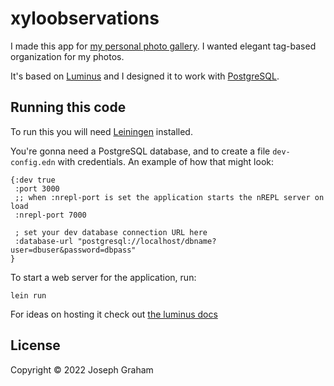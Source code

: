 # xyloobservations

I made this app for [my personal photo gallery](https://gallery.xylon.me.uk/). I wanted elegant tag-based organization for my photos.

It's based on [Luminus](https://luminusweb.com/) and I designed it to work with
[PostgreSQL](https://www.postgresql.org/).

## Running this code

To run this you will need [Leiningen](https://github.com/technomancy/leiningen) installed.

You're gonna need a PostgreSQL database, and to create a file `dev-config.edn` with
credentials. An example of how that might look:
```
{:dev true
 :port 3000
 ;; when :nrepl-port is set the application starts the nREPL server on load
 :nrepl-port 7000
 
 ; set your dev database connection URL here
 :database-url "postgresql://localhost/dbname?user=dbuser&password=dbpass"
}
```

To start a web server for the application, run:

    lein run 

For ideas on hosting it check out [the luminus docs](https://luminusweb.com/docs/deployment.html)

## License

Copyright © 2022 Joseph Graham
